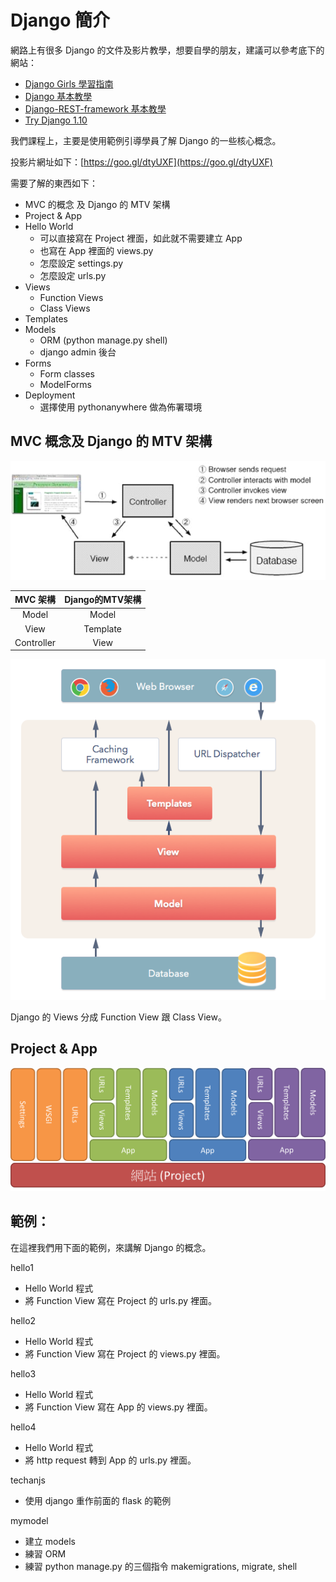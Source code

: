 # Django 簡介

網路上有很多 Django 的文件及影片教學，想要自學的朋友，建議可以參考底下的網站：

* [Django Girls 學習指南](https://djangogirlstaipei.gitbooks.io/django-girls-taipei-tutorial/)
* [Django 基本教學](https://github.com/twtrubiks/django-tutorial)
* [Django-REST-framework 基本教學](https://github.com/twtrubiks/django-rest-framework-tutorial)
* [Try Django 1.10](https://github.com/codingforentrepreneurs/Try-Django-1.10)

我們課程上，主要是使用範例引導學員了解 Django 的一些核心概念。

投影片網址如下：[https://goo.gl/dtyUXF](https://goo.gl/dtyUXF)

需要了解的東西如下：

* MVC 的概念 及 Django 的 MTV 架構
* Project & App
* Hello World
  - 可以直接寫在 Project 裡面，如此就不需要建立 App
  - 也寫在 App 裡面的 views.py
  - 怎麼設定 settings.py
  - 怎麼設定 urls.py
* Views
  - Function Views
  - Class Views
* Templates
* Models
  - ORM (python manage.py shell)
  - django admin 後台
* Forms
  - Form classes
  - ModelForms
* Deployment
  - 選擇使用 pythonanywhere 做為佈署環境

## MVC 概念及 Django 的 MTV 架構

![](./images/mvc.gif)

MVC 架構|Django的MTV架構
:-:|:-:
Model|Model
View|Template
Controller|View

![](./images/MTV.png)

Django 的 Views 分成 Function View 跟 Class View。

## Project & App

![](./images/project_app.png)


## 範例：

在這裡我們用下面的範例，來講解 Django 的概念。

hello1

* Hello World 程式
* 將 Function View 寫在 Project 的 urls.py 裡面。

hello2

* Hello World 程式
* 將 Function View 寫在 Project 的 views.py 裡面。

hello3

* Hello World 程式
* 將 Function View 寫在 App 的 views.py 裡面。

hello4

* Hello World 程式
* 將 http request 轉到 App 的 urls.py 裡面。

techanjs

* 使用 django 重作前面的 flask 的範例

mymodel

* 建立 models
* 練習 ORM
* 練習 python manage.py 的三個指令 makemigrations, migrate, shell
